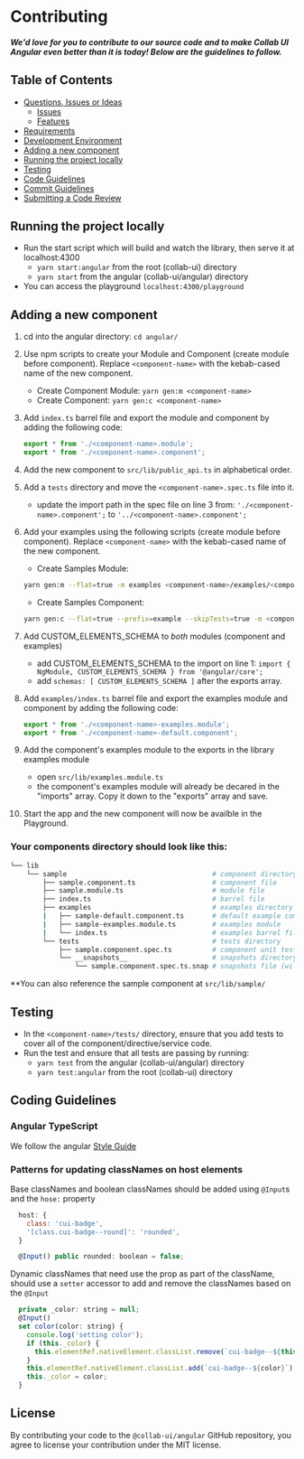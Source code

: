 
# Contributing

##### We'd love for you to contribute to our source code and to make Collab UI Angular even better than it is today! Below are the guidelines to follow.

## Table of Contents

- [Questions, Issues or Ideas](../CONTRIBUTING.md#question)
  - [Issues](../CONTRIBUTING.md#issue)
  - [Features](../CONTRIBUTING.md#feature)
- [Requirements](../CONTRIBUTING.md#requirements)
- [Development Environment](../CONTRIBUTING.md#environment)
- [Adding a new component](#component)
- [Running the project locally](#running)
- [Testing](#testing)
- [Code Guidelines](#rules)
- [Commit Guidelines](../CONTRIBUTING.md#commit)
- [Submitting a Code Review](../CONTRIBUTING.md#code-review)

## <a name="running"></a> Running the project locally

* Run the start script which will build and watch the library, then serve it at localhost:4300
  * `yarn start:angular` from the root (collab-ui) directory
  * `yarn start` from the angular (collab-ui/angular) directory
* You can access the playground `localhost:4300/playground`

## <a name="component"></a> Adding a new component
1.  cd into the angular directory: `cd angular/`
2.  Use npm scripts to create your Module and Component (create module before component). Replace `<component-name>` with the kebab-cased name of the new component.
    * Create Component Module: `yarn gen:m <component-name>`
    * Create Component: `yarn gen:c <component-name>`

3.  Add `index.ts` barrel file and export the module and component by adding the following code:
    ``` ts
    export * from './<component-name>.module';
    export * from './<component-name>.component';
    ```
4.  Add the new component to `src/lib/public_api.ts` in alphabetical order.
5.  Add a `tests` directory and move the `<component-name>.spec.ts` file into it.
    * update the import path in the spec file on line 3 from: `'./<component-name>.component';` to `'../<component-name>.component';`
6.  Add your examples using the following scripts (create module before component). Replace `<component-name>` with the kebab-cased name of the new component.
    * Create Samples Module:
    ``` bash
    yarn gen:m --flat=true -m examples <component-name>/examples/<component-name>-examples
    ```
    * Create Samples Component:
    ``` bash
    yarn gen:c --flat=true --prefix=example --skipTests=true -m <component-name>-examples <component-name>/examples/<component-name>-default
    ```
7.  Add CUSTOM_ELEMENTS_SCHEMA to *both* modules (component and examples)
    *  add CUSTOM_ELEMENTS_SCHEMA to the import on line 1: `import { NgModule, CUSTOM_ELEMENTS_SCHEMA } from '@angular/core';`
    *  add `schemas: [ CUSTOM_ELEMENTS_SCHEMA ]` after the exports array.
8.  Add `examples/index.ts` barrel file and export the examples module and component by adding the following code:
    ``` ts
    export * from './<component-name>-examples.module';
    export * from './<component-name>-default.component';
    ```
9.  Add the component's examples module to the exports in the library examples module
    * open `src/lib/examples.module.ts`
    * the component's examples module will already be decared in the "imports" array. Copy it down to the "exports" array and save.
10.  Start the app and the new component will now be availble in the Playground.

### Your components directory should look like this:
``` bash
└── lib
    └── sample                                    # component directory
        ├── sample.component.ts                   # component file
        ├── sample.module.ts                      # module file
        ├── index.ts                              # barrel file
        ├── examples                              # examples directory
        |   ├── sample-default.component.ts       # default example component
        |   ├── sample-examples.module.ts         # examples module
        |   └── index.ts                          # examples barrel file
        └── tests                                 # tests directory
            ├── sample.component.spec.ts          # component unit test
            └── __snapshots__                     # snapshots directory (will be generated Jest)
                └── sample.component.spec.ts.snap # snapshots file (will be generated by Jest)
```
**You can also reference the sample component at `src/lib/sample/`

## <a name="testing"></a> Testing
* In the `<component-name>/tests/` directory, ensure that you add tests to cover all of the component/directive/service code.
* Run the test and ensure that all tests are passing by running:
  * `yarn test` from the angular (collab-ui/angular) directory
  * `yarn test:angular` from the root (collab-ui) directory



## <a name="rules"></a> Coding Guidelines

### Angular TypeScript

We follow the angular [Style Guide](https://angular.io/guide/styleguide)

### Patterns for updating classNames on host elements

Base classNames and boolean classNames should be added using `@Input`s and the `hose:` property
``` js
  host: {
    class: 'cui-badge',
    '[class.cui-badge--round]': 'rounded',
  }

  @Input() public rounded: boolean = false;
```

Dynamic classNames that need use the prop as part of the className, should use a `setter` accessor to add and remove the classNames based on the `@Input`
``` js
  private _color: string = null;
  @Input()
  set color(color: string) {
    console.log('setting color');
    if (this._color) {
      this.elementRef.nativeElement.classList.remove(`cui-badge--${this._color}`);
    }
    this.elementRef.nativeElement.classList.add(`cui-badge--${color}`);
    this._color = color;
  }
```

## License

By contributing your code to the `@collab-ui/angular` GitHub repository, you agree to license your contribution under the MIT license.
